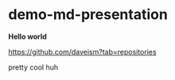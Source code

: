 # demo-md-presentation

**Hello world**

https://github.com/daveism?tab=repositories

pretty cool huh
